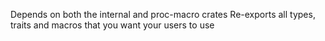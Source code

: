 Depends on both the internal and proc-macro crates
Re-exports all types, traits and macros that you want your users to use
